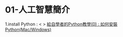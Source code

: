# 01-人工智慧簡介

1.install Python :  <  >
<a href="https://medium.com/@ChunYeung/%E7%B5%A6%E8%87%AA%E5%AD%B8%E8%80%85%E7%9A%84python%E6%95%99%E5%AD%B8-1-%E5%A6%82%E4%BD%95%E5%AE%89%E8%A3%9Dpython-126f8ce2f967">給自學者的Python教學(0) : 如何安裝Python(Mac/Windows)</a>
